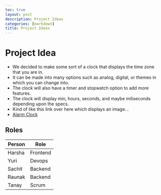 ```yaml
---
toc: true
layout: post
description: Project Ideas
categories: [markdown]
title: Project Ideas
---
```


# Project Idea
- We decided to make some sort of a clock that displays the time zone that you are in.
- It can be made into many options such as analog, digital, or themes in which you can change into.
- The clock will also have a timer and stopwatch option to add more features.
- The clock will display min, hours, seconds, and maybe miliseconds depending upon the specs.
- Kind of like this link over here which displays an image...
- [Alarm Clock](https://cdn.dribbble.com/users/844462/screenshots/14553716/media/dd2bf2776e12fada46d7ee5148fa4ba0.png?compress=1&resize=400x300)

## Roles
| Person      | Role |
| ----------- | ----------- |
| Harsha      | Frontend      |
| Yuri   | Devops     |
| Sachit | Backend  |
|Raunak  | Backend |
|Tanay   | Scrum |
